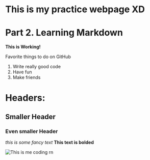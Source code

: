 # This is my practice webpage XD

# Part 2. Learning Markdown

**This is Working!**

Favorite things to do on GitHub
1. Write really good code
2. Have fun
3. Make friends


# Headers:
## Smaller Header
### Even smaller Header

*this is some fancy text*
**This text is bolded**

![This is me coding rn](https://image.shutterstock.com/image-vector/user-gray-shirt-glasses-laptop-600w-131461817.jpg)
